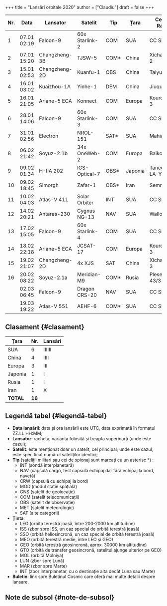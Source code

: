 +++
title = "Lansări orbitale 2020"
author = ["Claudiu"]
draft = false
+++

| Nr. | Data        | Lansator      | Satelit        | Tip   | Țara    | Centru / Rampa    | Ținta | Rezultat | Buletin        |
|-----|-------------|---------------|----------------|-------|---------|-------------------|-------|----------|----------------|
| 1   | 07.01 02:19 | Falcon-9      | 60x Starlink-2 | COM   | SUA     | CC SLC-40         | LEO   | Succes   | [57](/bul/057) |
| 2   | 07.01 15:20 | Changzheng-3B | TJSW-5         | COM\* | China   | Xichang LC-2      | GTO   | Succes   | [57](/bul/057) |
| 3   | 15.01 02:53 | Changzheng-2D | Kuanfu-1       | OBS   | China   | Taiyua LC-9       | LEO   | Succes   | [58](/bul/058) |
| 4   | 16.01 03:02 | Kuaizhou-1A   | Yinhe-1        | DEM   | China   | Jiuquan           | SSO   | Succes   | [59](/bul/059) |
| 5   | 16.01 21:05 | Ariane-5 ECA  | Konnect        | COM   | Europa  | Kourou ELA-3      | GEO   | Succes   | [59](/bul/059) |
| 6   | 28.01 14:06 | Falcon-9      | 60x Starlink-3 | COM   | SUA     | CC SLC-40         | LEO   | Succes   | [60](/bul/060) |
| 7   | 31.01 02:56 | Electron      | NROL-151       | SAT\* | SUA     | Mahia LC-1        | LEO   | Succes   | [61](/bul/061) |
| 8   | 06.02 21:42 | Soyuz-2.1b    | 34x OneWeb-2   | COM   | Europa  | Baikonur          | LEO   | Succes   | [62](/bul/062) |
| 9   | 09.02 01:34 | H-IIA 202     | IGS-Optical-7  | OBS\* | Japonia | Tanegashima LA-Y1 | SSO   | Succes   | [62](/bul/062) |
| 10  | 09.02 18:45 | Simorgh       | Zafar-1        | OBS\* | Iran    | Semnan            | LEO   | Eșec     | [62](/bul/062) |
| 11  | 10.02 04:03 | Atlas-V 411   | Solar Orbiter  | INT   | SUA     | CC SLC-41         | INT   | Succes   | [62](/bul/062) |
| 12  | 14.02 20:21 | Antares-230   | Cygnus NG-13   | NAV   | SUA     | Wallops 0A        | ISS   | Succes   | [63](/bul/063) |
| 13  | 17.02 15:05 | Falcon-9      | 60x Starlink-4 | COM   | SUA     | CC SLC-40         | LEO   | Succes   | [63](/bul/063) |
| 14  | 18.02 22:18 | Ariane-5 ECA  | JCSAT-17       | COM   | Europa  | Kourou ELA-3      | GEO   | Succes   | [63](/bul/063) |
| 15  | 19.02 21:07 | Changzheng-2D | 4x XJS         | SAT   | China   | Xichang LC-3      | LEO   | Succes   | [63](/bul/063) |
| 16  | 20.02 08:22 | Soyuz-2.1a    | Meridian-M9    | COM\* | Rusia   | Plesetsk 43/3     | MOL   | Succes   | 64             |
|     | 02.03 06:45 | Falcon-9      | Dragon CRS-20  | NAV   | SUA     | CC SLC-40         | ISS   |          |                |
|     | 19.03 19:22 | Atlas-V 551   | AEHF-6         | COM\* | SUA     | CC SLC-41         | GEO   |          |                |


## Clasament {#clasament}

| Țara      | Nr.    | Lansări |
|-----------|--------|---------|
| SUA       | 6      | IIIIII  |
| China     | 4      | IIII    |
| Europa    | 3      | III     |
| Japonia   | 1      | I       |
| Rusia     | 1      | I       |
| Iran      | 1      | X       |
| **TOTAL** | **16** |         |


## Legendă tabel {#legendă-tabel}

-   **Data lansării**: data și ora lansării este UTC, data exprimată în formatul ZZ.LL HH:MM;
-   **Lansator**: racheta, varianta folosită și treapta superioară (unde este cazul);
-   **Satelit**: este menționat doar un satelit, cel principal; unde este cazul, este specificat numărul sateliților identici;
-   **Tip** (sateliții militari sau cei de spionaj sunt marcați cu un asterisc \*) :
    -   INT (sondă interplanetară)
    -   NAV (capsulă cargo, test capsulă echipaj dar fără echipaj la bord, navetă)
    -   CRW (capsulă cu echipaj la bord)
    -   MOD (modul stație spațială)
    -   GNS (satelit de geolocație)
    -   COM (satelit telecomunicații)
    -   OBS (satelit de observație)
    -   MET (satelit meteorologic)
    -   SAT (alte categorii)
-   **Ținta**:
    -   LEO (orbita terestră joasă, între 200-2000 km altitudine)
    -   ISS (zbor spre ISS, un caz special de orbită terestră joasă)
    -   SSO (orbită heliosincronă, un caz special de orbită terestră joasă)
    -   MEO (orbită terestră medie, între LEO și GEO)
    -   GEO (orbită terestră geosincronă, aprox. 30000 km altitudine)
    -   GTO (orbită de transfer geosincronă, satelitul ajunge ulterior pe GEO)
    -   MOL (orbită Molniya)
    -   LUN (zbor spre Lună)
    -   MAR (zbor spre Marte)
    -   INT (zbor interplanetar, cu o destinație alta decât Luna sau Marte)
-   **Buletin**: link spre Buletinul Cosmic care oferă mai multe detalii despre lansare.


## Note de subsol {#note-de-subsol}